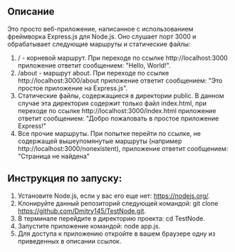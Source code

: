 ## Описание
Это просто веб-приложение, написанное с использованием фреймворка Ехpress.js для Node.js.
Оно слушает порт 3000 и обрабатывает следующие маршруты и статические файлы:
1. / - корневой маршрут. При переходе по ссылке http://localhost:3000 приложение ответит сообщением: "Hello, World!".
2. /about - маршрут about. При переходе по ссылке http://localhost:3000/about приложение ответит сообщением: "Это простое приложение на Express.js".
3. Статические файлы, содержащиеся в директории public. В данном случае эта директория содержит только файл index.html, при переходе по ссылке http://localhost:3000/index.html приложение ответит сообщением: "Добро пожаловать в простое приложение Express!"
4. Все прочие маршруты. При попытке перейти по ссылке, не содержащей вышеупомянутые маршруты (например http://localhost:3000/nonexistent), приложение ответит сообщением: "Страница не найдена"
## Инструкция по запуску:
1. Установите Node.js, если у вас его еще нет: https://nodejs.org/.
2. Клонируйте данный репозиторий следующей командой: git clone https://github.com/Dmitry145/TestNode.git.
3. В терминале перейдите в директорию проекта: cd TestNode.
4. Запустите приложение командой: node app.js.
5. Для доступа к приложению откройте в вашем браузере одну из приведенных в описании ссылок.
